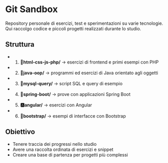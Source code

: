# Git Sandbox

Repository personale di esercizi, test e sperimentazioni su varie tecnologie.  
Qui raccolgo codice e piccoli progetti realizzati durante lo studio.

## Struttura

- 01. **📙html-css-js-php/** → esercizi di frontend e primi esempi con PHP  
- 02. **📕java-oop/** → programmi ed esercizi di Java orientato agli oggetti
- 03. **🐬mysql-query/** → script SQL e query di esempio  
- 04. **🍃spring-boot/** → prove con applicazioni Spring Boot  
- 05. **🅰️angular/** → esercizi con Angular  
- 06. **🥾bootstrap/** → esempi di interfacce con Bootstrap  

## Obiettivo
- Tenere traccia dei progressi nello studio  
- Avere una raccolta ordinata di esercizi e snippet  
- Creare una base di partenza per progetti più complessi
